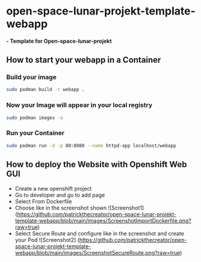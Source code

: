 # open-space-lunar-projekt-template-webapp
#### - Template for Open-space-lunar-projekt

## How to start your webapp in a Container

### Build your image

```sh
sudo podman build -t webapp .
```

### Now your Image will appear in your local registry
```sh
sudo podman images -a
```


### Run your Container

```sh
sudo podman run -d -p 80:8080 --name httpd-app localhost/webapp
```


## How to deploy the Website with Openshift Web GUI
- Create a new openshift project
- Go to developer and go to add page
- Select From Dockerfile
- Choose like in the screenshot shown
![Screenshot1] (https://github.com/patrickthecreator/open-space-lunar-projekt-template-webapp/blob/main/images/ScreenshotImportDockerfile.png?raw=true)
- Select Secure Route and configure like in the screenshot and create your Pod
![Screenshot2] (https://github.com/patrickthecreator/open-space-lunar-projekt-template-webapp/blob/main/images/ScreenshotSecureRoute.png?raw=true)